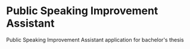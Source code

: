 # Public Speaking Improvement Assistant

Public Speaking Improvement Assistant application for bachelor's thesis
